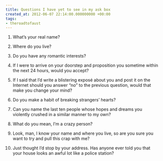 ```yaml
---
title: Questions I have yet to see in my ask box
created_at: 2012-06-07 22:14:00.000000000 +00:00
tags:
- theroadtofaust
---
```


1.  What’s your real name?

2.  Where do you live?

3.  Do you have any romantic interests?

4.  If I were to arrive on your doorstep and proposition you sometime
    within the next 24 hours, would you accept?

5.  If I said that I’d write a blistering exposé about you and post it
    on the Internet should you answer “no” to the previous question,
    would that make you change your mind?

6.  Do you make a habit of breaking strangers’ hearts?

7.  Can you name the last ten people whose hopes and dreams you
    violently crushed in a similar manner to my own?

8.  What do you mean, I’m a crazy person?

9.  Look, man, I know your name and where you live, so are you sure you
    want to try and pull this crap with me?

10. Just thought I’d stop by your address. Has anyone ever told you that
    your house looks an awful lot like a police station?
